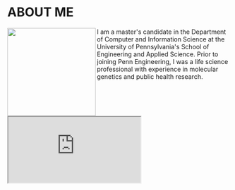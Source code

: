 # ABOUT ME

<img src="https://user-images.githubusercontent.com/50045763/71025066-5043d600-20d4-11ea-9eb8-d3ae779b94ab.jpg" width="200" align="left"/>

I am a master's candidate in the Department of Computer and Information Science at the University of Pennsylvania's School of Engineering and Applied Science. Prior to joining Penn Engineering, I was a life science professional with experience in molecular genetics and public health research.

<object data="your_url_to_pdf" type="application/pdf">
    <iframe src="https://docs.google.com/viewer?url=https://github.com/jmaasch/jmaasch.github.io/files/3974965/cv_10_2019.pdf&embedded=true"></iframe>
</object>
